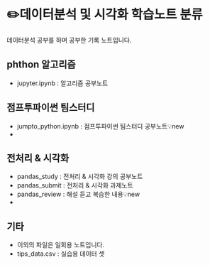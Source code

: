 # ✏️데이터분석 및 시각화 학습노트 분류
데이터분석 공부를 하며 공부한 기록 노트입니다.

## phthon 알고리즘
- jupyter.ipynb : 알고리즘 공부노트

## 점프투파이썬 팀스터디
- jumpto_python.ipynb : 점프투파이썬 팀스터디 공부노트💡new
- 
## 전처리 & 시각화
- pandas_study : 전처리 & 시각화 강의 공부노트
- pandas_submit : 전처리 & 시각화 과제노트
- pandas_review : 해설 듣고 복습한 내용💡new
- 
## 기타
- 이외의 파일은 일회용 노트입니다.
- tips_data.csv : 실습용 데이터 셋
